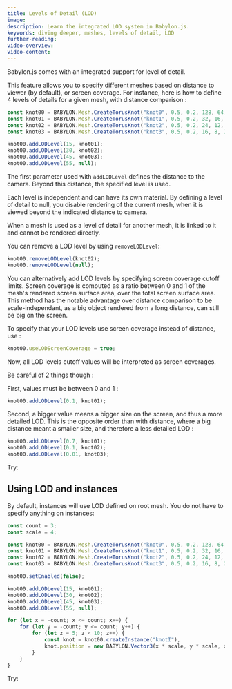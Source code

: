 ```yaml
---
title: Levels of Detail (LOD)
image:
description: Learn the integrated LOD system in Babylon.js.
keywords: diving deeper, meshes, levels of detail, LOD
further-reading:
video-overview:
video-content:
---
```


Babylon.js comes with an integrated support for level of detail.

This feature allows you to specify different meshes based on distance to viewer (by default), or screen coverage.
For instance, here is how to define 4 levels of details for a given mesh, with distance comparison :

```javascript
const knot00 = BABYLON.Mesh.CreateTorusKnot("knot0", 0.5, 0.2, 128, 64, 2, 3, scene);
const knot01 = BABYLON.Mesh.CreateTorusKnot("knot1", 0.5, 0.2, 32, 16, 2, 3, scene);
const knot02 = BABYLON.Mesh.CreateTorusKnot("knot2", 0.5, 0.2, 24, 12, 2, 3, scene);
const knot03 = BABYLON.Mesh.CreateTorusKnot("knot3", 0.5, 0.2, 16, 8, 2, 3, scene);

knot00.addLODLevel(15, knot01);
knot00.addLODLevel(30, knot02);
knot00.addLODLevel(45, knot03);
knot00.addLODLevel(55, null);
```

The first parameter used with `addLODLevel` defines the distance to the camera. Beyond this distance, the specified level is used.

Each level is independent and can have its own material.
By defining a level of detail to null, you disable rendering of the current mesh, when it is viewed beyond the indicated distance to camera.

When a mesh is used as a level of detail for another mesh, it is linked to it and cannot be rendered directly.

You can remove a LOD level by using `removeLODLevel`:

```javascript
knot00.removeLODLevel(knot02);
knot00.removeLODLevel(null);
```

You can alternatively add LOD levels by specifying screen coverage cutoff limits. Screen coverage is computed as a ratio between 0 and 1 of the mesh's rendered screen surface area, over the total screen surface area. This method has the notable advantage over distance comparison to be scale-independant, as a big object rendered from a long distance, can still be big on the screen.

To specify that your LOD levels use screen coverage instead of distance, use :

```javascript
knot00.useLODScreenCoverage = true;
```

Now, all LOD levels cutoff values will be interpreted as screen coverages.

Be careful of 2 things though :

First, values must be between 0 and 1 :

```javascript
knot00.addLODLevel(0.1, knot01);
```

Second, a bigger value means a bigger size on the screen, and thus a more detailed LOD. This is the opposite order than with distance, where a big distance meant a smaller size, and therefore a less detailed LOD :

```javascript
knot00.addLODLevel(0.7, knot01);
knot00.addLODLevel(0.1, knot02);
knot00.addLODLevel(0.01, knot03);
```

Try: <Playground id="#QE7KM" title="LOD Demo" description="Simple example of using the LOD system."/>

## Using LOD and instances

By default, instances will use LOD defined on root mesh. You do not have to specify anything on instances:

```javascript
const count = 3;
const scale = 4;

const knot00 = BABYLON.Mesh.CreateTorusKnot("knot0", 0.5, 0.2, 128, 64, 2, 3, scene);
const knot01 = BABYLON.Mesh.CreateTorusKnot("knot1", 0.5, 0.2, 32, 16, 2, 3, scene);
const knot02 = BABYLON.Mesh.CreateTorusKnot("knot2", 0.5, 0.2, 24, 12, 2, 3, scene);
const knot03 = BABYLON.Mesh.CreateTorusKnot("knot3", 0.5, 0.2, 16, 8, 2, 3, scene);

knot00.setEnabled(false);

knot00.addLODLevel(15, knot01);
knot00.addLODLevel(30, knot02);
knot00.addLODLevel(45, knot03);
knot00.addLODLevel(55, null);

for (let x = -count; x <= count; x++) {
    for (let y = -count; y <= count; y++) {
        for (let z = 5; z < 10; z++) {
            const knot = knot00.createInstance("knotI"),
            knot.position = new BABYLON.Vector3(x * scale, y * scale, z * scale);
        }
    }
}
```

Try: <Playground id="#14ESWC" title="LOD and Instances Demo" description="Simple example of using the LOD system with instances."/>
